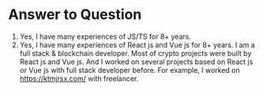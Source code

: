 # Answer to Question
1. Yes, I have many experiences of JS/TS for 8+ years.
2. Yes, I have many experiences of React js and Vue js for 8+ years. I am a full stack & blockchain developer. Most of crypto projects were built by React js and Vue js.
    And I worked on several projects based on React js or Vue js with full stack developer before.
    For example, I worked on https://ktmjrsx.com/ with freelancer.
